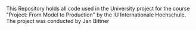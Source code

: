 This Repository holds all code used in the University project for the course "Project: From Model to Production" by the IU Internationale Hochschule. The project was conducted by Jan Bittner
